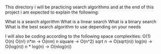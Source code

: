 This directory i will be practicing search algorithms and at the end of this project i am expected to explain the following:

What is a search algorithm
What is a linear search
What is a binary search
What is the best search algorithm to use depending on your needs

I will also be coding according to the following space complexities:
O(1)
O(n)
O(n!)
n*m -> O(nm)
n square -> O(n^2)
sqrt n -> O(sqrt(n))
log(n) -> O(log(n))
n * log(n) -> O(nlog(n))